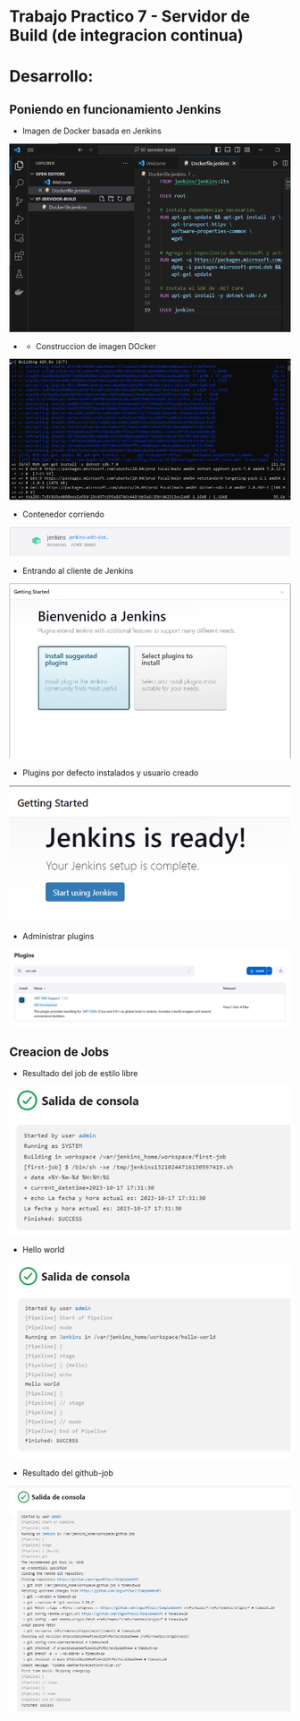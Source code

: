# Trabajo Practico 7 - Servidor de Build (de integracion continua)

# Desarrollo:

## Poniendo en funcionamiento Jenkins

- Imagen de Docker basada en Jenkins

![1](dockerfile_jenkins.png)

- - Construccion de imagen DOcker 

![2](docker_build.png)

- Contenedor corriendo

![3](docker_run.png)

- Entrando al cliente de Jenkins

![4](bienvenida_jenkins.png)

- Plugins por defecto instalados y usuario creado

![5](jenkins_ready.png)

- Administrar plugins

![6](install_.net_sdk.png)

## Creacion de Jobs

- Resultado del job de estilo libre

![7](resultado_first_job.png)

- Hello world

![8](resultado_pipeline.png)

- Resultado del github-job

![9](resultado_github_pipeline.png)